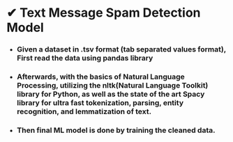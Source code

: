 # ✔ Text Message Spam Detection Model
- ### Given a dataset in .tsv format (tab separated values format), First read the data using pandas library
- ### Afterwards, with the basics of Natural Language Processing, utilizing the nltk(Natural Language Toolkit) library for Python, as well as the state of the art Spacy library for ultra fast tokenization, parsing, entity recognition, and lemmatization of text.
- ### Then final ML model is done by training the cleaned data.